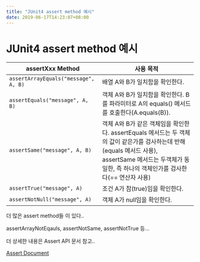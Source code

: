 ```yaml
---
title: "JUnit4 assert method 예시"
date: 2019-06-17T14:23:07+08:00
---
```


# JUnit4 assert method 예시

assertXxx Method | 사용 목적
---|---
`assertArrayEquals("message", A, B)` | 배열 A와 B가 일치함을 확인한다.
`assertEquals("message", A, B)` | 객체 A와 B가 일치함을 확인한다. B를 파라미터로 A의 equals() 메서드를 호출한다(A.equals(B)).
`assertSame("message", A, B)` | 객체 A와 B가 같은 객체임을 확인한다. assertEquals 메서드는 두 객체의 값이 같은가를 검사하는데 반해(equals 메서드 사용), assertSame 메서드는 두객체가 동일한, 즉 하나의 객체인가를 검사한다(== 연산자 사용)
`assertTrue("message", A)` | 조건 A가 참(true)임을 확인한다.
`assertNotNull("message", A)` | 객체 A가 null임을 확인한다.

더 많은 assert method들 이 있다..

assertArrayNotEqauls, assertNotSame, assertNotTrue 등...

더 상세한 내용은 Assert API 문서 참고..

[Assert Document](https://junit.org/junit4/javadoc/4.12/org/junit/Assert.html)